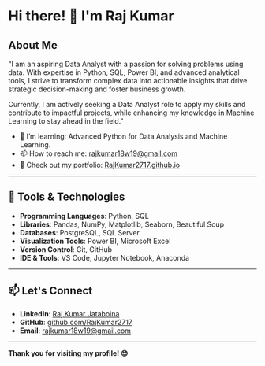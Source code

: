 # Hi there! 👋 I'm Raj Kumar

## About Me
"I am an aspiring Data Analyst with a passion for solving problems using data. With expertise in Python, SQL, Power BI, and advanced analytical tools, I strive to transform complex data into actionable insights that drive strategic decision-making and foster business growth.

Currently, I am actively seeking a Data Analyst role to apply my skills and contribute to impactful projects, while enhancing my knowledge in Machine Learning to stay ahead in the field."


- 🌱 I’m learning: Advanced Python for Data Analysis and Machine Learning.
- 📫 How to reach me: [rajkumar18w19@gmail.com](mailto:rajkumar18w19@gmail.com)
- 💼 Check out my portfolio: [RajKumar2717.github.io](https://rajkumar.github.io)

---

## 🔧 Tools & Technologies
- **Programming Languages**: Python, SQL
- **Libraries**: Pandas, NumPy, Matplotlib, Seaborn, Beautiful Soup
- **Databases**: PostgreSQL, SQL Server
- **Visualization Tools**: Power BI, Microsoft Excel
- **Version Control**: Git, GitHub
- **IDE & Tools**: VS Code, Jupyter Notebook, Anaconda

---

## 📫 Let's Connect
- **LinkedIn**: [Raj Kumar Jataboina](https://www.linkedin.com/in/rajkumar-jataboina-b148a8251/)
- **GitHub**: [github.com/RajKumar2717](https://github.com/Rajkumar2717)
- **Email**: [rajkumar18w19@gmail.com](mailto:rajkumar18w19@gmail.com)

---

**Thank you for visiting my profile! 😊**
